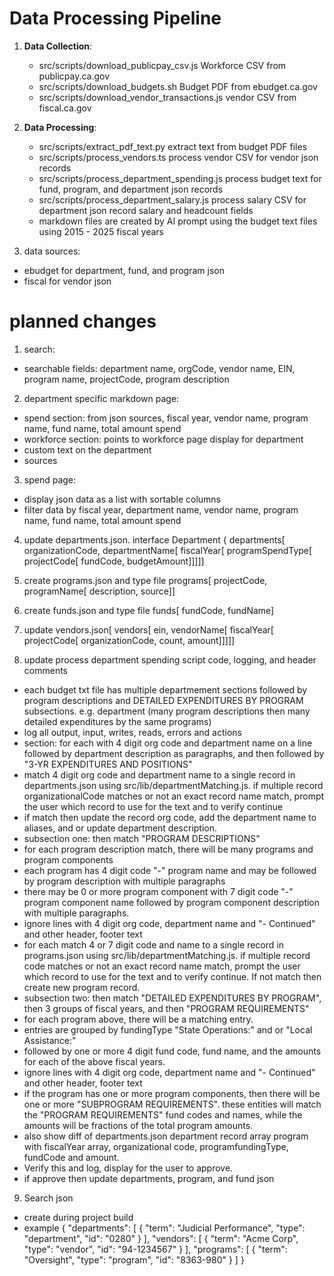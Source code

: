 # Data Processing Pipeline

1. **Data Collection**:
   - src/scripts/download_publicpay_csv.js Workforce CSV from publicpay.ca.gov
   - src/scripts/download_budgets.sh Budget PDF from ebudget.ca.gov
   - src/scripts/download_vendor_transactions.js vendor CSV from fiscal.ca.gov

2. **Data Processing**:
   - src/scripts/extract_pdf_text.py extract text from budget PDF files
   - src/scripts/process_vendors.ts process vendor CSV for vendor json records
   - src/scripts/process_department_spending.js process budget text for fund, program, and department json records
   - src/scripts/process_department_salary.js process salary CSV for department json record salary and headcount fields
   - markdown files are created by AI prompt using the budget text files using 2015 - 2025 fiscal years

3. data sources:
- ebudget for department, fund, and program json
- fiscal for vendor json

# planned changes

1. search:
- searchable fields: department name, orgCode, vendor name, EIN, program name, projectCode, program description

2. department specific markdown page:
- spend section: from json sources, fiscal year, vendor name, program name, fund name, total amount spend
- workforce section: points to workforce page display for department 
- custom text on the department
- sources

3.  spend page:
- display json data as a list with sortable columns
- filter data by fiscal year, department name, vendor name, program name, fund name, total amount spend

4. update departments.json. interface Department {
departments[
organizationCode, departmentName[
fiscalYear[
programSpendType[
projectCode[
fundCode, budgetAmount]]]]]

5. create programs.json and type file
programs[
projectCode, programName[
description, source]]

6. create funds.json and type file
funds[
fundCode, fundName]

7. update vendors.json[
vendors[
ein, vendorName[
fiscalYear[
projectCode[
organizationCode, count, amount]]]]]

8. update process department spending script code, logging, and header comments
- each budget txt file has multiple departmement sections followed by program descriptions and DETAILED EXPENDITURES BY PROGRAM  subsections. e.g. department (many program descriptions then many detailed expenditures by the same programs)
- log all output, input, writes, reads, errors and actions
- section: for each with 4 digit org code and department name on a line followed by department description as paragraphs, and then followed by "3-YR EXPENDITURES AND POSITIONS"
- match 4 digit org code and department name to a single record in departments.json using src/lib/departmentMatching.js. if multiple record organizationalCode matches or not an exact record name match, prompt the user which record to use for the text and to verify continue
- if match then update the record org code, add the department name to aliases, and or update department description.
- subsection one: then match "PROGRAM DESCRIPTIONS"
- for each program description match, there will be many programs and program components
- each program has 4 digit code "-" program name and may be followed by program description with multiple paragraphs
- there may be 0 or more program component with 7 digit code "-" program component name followed by program component description with multiple paragraphs.
- ignore lines with 4 digit org code, department name and "- Continued" and other header, footer text
- for each match 4 or 7 digit code and name to a single record in programs.json using src/lib/departmentMatching.js. if multiple record code matches or not an exact record name match, prompt the user which record to use for the text and to verify continue. If not match then create new program record. 
- subsection two: then match "DETAILED EXPENDITURES BY PROGRAM", then 3 groups of fiscal years, and then "PROGRAM REQUIREMENTS"
- for each program above, there will be a matching entry. 
- entries are grouped by fundingType "State Operations:" and or "Local Assistance:"
- followed by one or more 4 digit fund code, fund name, and the amounts for each of the above fiscal years. 
- ignore lines with 4 digit org code, department name and "- Continued" and other header, footer text
- if the program has one or more program components, then there will be one or more "SUBPROGRAM REQUIREMENTS". these entities will match the "PROGRAM REQUIREMENTS" fund codes and names, while the amounts will be fractions of the total program amounts. 
- also show diff of departments.json department record array program with fiscalYear array, organizational code, programfundingType, fundCode and amount. 
-  Verify this and log, display for the user to approve. 
- if approve then update departments, program, and fund json 

9. Search json
- create during project build
- example {
  "departments": [
    { "term": "Judicial Performance", "type": "department", "id": "0280" }
  ],
  "vendors": [
    { "term": "Acme Corp", "type": "vendor", "id": "94-1234567" }
  ],
  "programs": [
    { "term": "Oversight", "type": "program", "id": "8363-980" }
  ]
}
